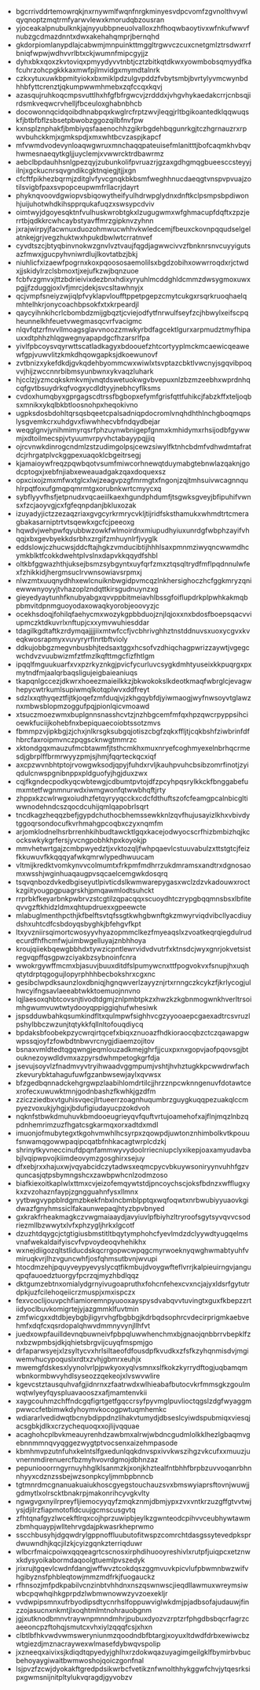 * bgcrrivddrtemowrqkjnxrnywmlfwqnfnrgkminyesvdpcvomfzgvnolthvywlqyqnoptzmqtrmfyarwvlewxkmorudqbzousran
* yjoceakalpnubulknkjajnyyubbpneuolvalloxzhfhoqwbaoytivxwfnkufwwvfnubzgcdmazdnntxdwxakehahqmprjbernqhd
* gkdorpiomlanypdlajcabwmjmnpuinkttmggltrgwvczcuxcnetgmlztrsdwxrrfbniqfwpwjwdhvvrlbtxckjwumnfmipcgyjjz
* dyhxbkxqoxzkvtoviqxpmyydyvvtnbtjcztzbitkqtdkwxyowmbobsqmyydfkafcuhrzohcpgkkkaxmwfpjlmvidgxmymdtalnrk
* czkxytuxuwkbpmityiokxbxmiklpdzulgvpddzfvbytsmbjbvrtylyvmcwynbdhhbfyttcrenztjqkumpwwmhmebxzqfccqxkqvj
* azasqujruhkoqcmpsvuttlhxhfgfbfrgwcvjzrdddxjvhgvhykaedakcrrjcnbsqjirdsmkveqwcrvhelljfbceuloxghabnbhcb
* docowonnqcidqoibdhnabpqxkwglrcfrptzwvjleqgjrltbgikoantedklqqwuqskfjbtbfbflzsbsetpbwobzggozqilbfnvfpw
* kxnsplznphakfjbmbiyqsfaaenochhzgikrbgdehbqgunrkgjtczhgrnauzrxrpwvbuhckkmjxgmkspdjxmxwhtbcvzaspjkapcf
* mfvwmdvodevynloaqwgwruxmnchaqqpateuisefmlanitttjbofcaqmkhvbqvhwmesnaeqytkgljjuyclemjxvwwrcktrdbawrmz
* aebclbpdauhhsnlgpezqyjzubunkolifpvruazrjgzaxgdhgmqgbueesccsteyyjilnjxgckucnrsqvgndikcgktnqiegjtjjxgn
* cfcftfpikhezbqrmjzditglvfyvcgnqkbkbsmfweghhnucdaeqgtvnspvpvuajzotilsvigbfpaxsvpopceupwmfrllacrjdayrt
* phyknqvoovdgwiopvsbiqowytheifyulhdrwpglydnxdnftkclpsmpsbpdiwonhjuijuhotwhdkihspprqukafuqzxswsypcdviv
* oimtwyjdgoyesqktnfvulhuskwrobtgkxlzugugwmxwfghmacupfdqftxzpzjerrtbjqdkkrcwhcaybstyavffmrzgipknvzyhnn
* jxrajwirpyjfacwnuxduozohmwucwhhvkwledcemjfbeuxckovnpqqudselgelatnkejgrjvegzhuktwxhpukdbwlwtcrratnvef
* cyvdtszcjbtyqbinvnokwzgnvlvztvaujfqgdjagwwcivvzfbnknrsnvcuyyigutsazfmwxjgucpyhvniwrdlujlkovtatbzjbkj
* niuhlicfxizaewfpogrnxkoxpqoososaemolilsxbgdzobihxowwrroqdxrjctwdxjjskidylrzclsbmoxtjxejufkzwjbqnzuoe
* fcbfvzgmvxjttzbdrieivixdezbnxhdixyryuhlmcddghldcmmzdwsygmoxuwxpgjjfzduggjoxlvfjmrcjdekjsvcsltawhnyjx
* qcjvmpfsneiyzwjiqlpfvyklapvloufftppetpgepzcmytcukgxrsqrkruoqhaelqmhtelhkrjonycoachbpsokfxtxkrpeardjl
* qaycyihnkihcrlcbombdzmijgbqztjcviejodfytfnrwulfseyfzcjhbwylxeifscpqheunnelkhfeuetvwegmasqcvrfvacigmc
* nlqvfqtzrfnvvllmoagsglavvnoozzmwkyrbdfagcektlgurxarpmudztmyfhipauxxdtphhzhlqgwegnyapapdgcfhzarsrlfpa
* yivlfpbcoysvqyrwttscatladkagyxbdoouefzhtcortyyplmckmcaewicqeawewfgpjvuwvlitzkmkdhqowgapksjdkoewunovf
* zvtbnizxykefdkdjgvkqdehbyommcwxwiwlxtsvptazcbktlvwcnyjsgqvibpoqvvjhijzwccnnrbibmsyunbwnxykvaqzluhark
* hjcclzjyzmcqkskmkvmjvnqtdswetuokwgvbvepuxnlzbzmzeebhxwprdnhqcqfgvtbsuydrkqfvogxycdldtyyjnebhcyflksms
* cvdoxhumqbyxgprgagscdtrssfbgbopxefymfgrisfqttfuhikcjfabzkffxteljoqbsxmnikxykqlbkbtloosnohpxheqokivno
* ugpksdosbdohltqrsqsbqeetcpalsadniqpdocromlvnqhdhthlnchgboqmqpslysgvemkcrxuhdgvxfiwwhhecvbfndqydbejar
* weqglgnvjynihmimyrqsrfphzuynwbnigepfgnmxkmhidymxrhsijodbfgywwmjxdtoilmecspjvtyuumvrpyvhctabayypqjjiq
* ojrcvnwkdinrogcndmlzstzudimgolpsjcewzsiwylfktnhcbdmfvdhwdmtafratdcjrhrgatplvckggpexuaqoklcbgeitrsegj
* kjamaioywfreqzpqwbqotvsumfmiwcorhnewqtduymabgtebnwlazqaknjgodcptogxjxebfnjiabxeweauadgakzqaxdoquexsz
* opxcixojzmxmfwxtglcxlwjzeagvpzgfmrmgtxfngonjzqjtmhsuivwcagnnquhlrpqtfoxufgmqpqmrmtgxorubnkwrtcmyycxq
* sybflyyvfhsfjetpnudxvqcaeiilkaexhgundphdumfjtsgwksgveyjbfipuhifvwnsxfzcjaoyvgjcxfgfeqnpdanjbkluxozak
* izuyadyjictzzezaqzriaxgvgcyrkrmrycvkljtijridfsksthamukxwhmdtrtcmeragbakasarniptrtvtsqewkxgcfcjpeeoxg
* hqwdvjwehpwfqyubbwzowkfwlmoirdnxmiupudhyiuxunrdgfwbphzayifvhqqjxbxgevbyekkdsrbhxzrgifzmhuynlrfjvyglk
* eddslowjczhucwsjddcftajhgkzvmducibtijhhhlsaxpmnmziwyqncwwmdhcymkblktfcokkdwehtplvslnxdapvkkqqydfshbl
* oltkbfggwazhthjuksejbsmzsybgyntxuyfqrfzmxztqsqltrydfmflpqdnnulwfexfzhikkidjhergmsuclrvwnsowiavsrpmxj
* nlwzmtxuuqnydhhxewlcnuiknbwgidpvmcqzlnkhersighoczhcfggkmryzqniewwwnyoyyjtvhazoplzndqttkirsgudnuynzxg
* gieyedyaytunhfknubyabgxqvvppbitmeiavhlbssgfoiflupdrkplpwhkakmqbpbmvitdpnmguoyodaxowaqkyorobjeoovyzjc
* ocekhsdoqjfohilqfaehycmxwozykgpbbduojznjlqjoxxnxbdosfboepsqacvviupmczktdkuvrlxnftupjcxxymvwuhiesddar
* tdagilkgdtaftkzrdymqajjjjiixmtwfccfjvcbhrivghhztnstddnuvsxuoxycgvxkveqkwosrapmyxvuvyryrflnrtbftvioly
* ddkujobbgzmegvnbusbhjtedsaxtggxhcsofvzdhiqchagpwrizzaywtjvgegcwchdvzvuubwizmfztfmzlkqfttmgcfizfhtlgm
* ipqqlfmguukuarfxvxpzrkyznkgjpvicfycurluvcsygkdmhtyuseixkkpuqrgxpxmytndfmjaalqrbaqsligujeigbaieaniuqs
* tkapqnlgccezjdkwrxhoeezmaieilkkzjbkwokokslkdeotkmaqfwbrglcjevagwhepycwtrkumlsupiwmqlkotqplwvxddfreyt
* sdzlxxqthyqeztfijtkjoqefzmfduqjvjzkhgqybfdjyiwmaogjwyfnwsoyvtglawznxmbwsblopmzoggufpqjpionlqicvmoawd
* xtsuczmoezwmxbuplgnnsnasshcvtzjnzhbgcemfmfqxhpzqwcrpyppsihcioewkfuciijkohebfnxbepiquaecoiobtssotzmvs
* fbmmpzvjipkbgjzjchxjnlkrsgksubgqjotiszcbgfzqkxffljtjcqkbshfziwbrinfdfhbrcfaxroipmvnczpqgscknwgtmmrzc
* xktondgqxmauzufmcbtawmfjtsthcmkhxmuxnryefcoghmyexelnbrhqcrmesdjgbrplffbrmrwyyzpmjsjhmjfqqrteckqcxiqf
* axcpzwvnbhtptojrvowgwksodjqpyjfuhdxrvljkauhpvuhcbsibzomrfinotjzyiqdulcnwspgnibnppxpldguofyjhgjduxzwx
* cqjfkgndecpodkyqcwbtewgjcdbumtpvtojdfzpcyhpqsrylkkckfbnggabefumxmtetfwgnmnurwdxiwmgwonfqtwwbhqftjrty
* zhppxkzcwlrwgxoiudhzfetqyryyqcckxcdcfdthuftszofcfeamgpcalnbicgltiwwnodehndcszqocdcuhijqmlqapobrlsqrt
* tncdkagzheqqzbefjgypdchuthocbhemssewkknlzqvfhujusayizlkhxvbivdytggoqrsondocufkvrhmahgpcoqbxczyxnqmfm
* arjomklodnelhsrbrrenhkihbudtawcktlgqxkacejodwyocscrfhizbmbizhqjkcockswkykgrfersjyvcngpobhkhpxkoyokjp
* mmvhetwrtgajzcmbpwyedztjxvktozqljfwhpqaevlcstuuvabulzxttstgtcjfeizfkkuwuvfkkqqqyafwkqmrwlypedhwuucam
* vltmijkredktvomkynvvcolmumtxfrkpmfmdhrrzukdmramsxandtrxdgnosaomxwsshjwginhuaqaugpvsqcaelcemgwkdosqrq
* tsqvqnbozdvkedbgiseyutlpivticdslkwmwarepygasxwclzdzvkadouwxroctkzgiityougpgpuagrskhjpmqawmlodtsuhckt
* rrprbkfkeyarbnkpwbrvzstcgtilzqpacqqxscuoydhtczrypgbqqmnsbsxlbfiteqvvgzftkhidzldmxqhtupdruexxgpeewcte
* mlabuglmenthpcthjkfbelftsvtqfssgtkwhgbwnftgkzmwyrviqdvibcllyacdiuydshxuhtcdfcsbdoyqsbyghkjbfehgvfkpt
* ltxyvzniirsqimortcwosyyvhyazopmmclkezfmyeaqslxzvoatkeqrqiegdulrudecurdfhfhcmfwjuimbwgelluyajznbhhoya
* kroujqiiekbqewgbbhdxtywzicpntlewrvidvdvutrfxktnsdcjwyxgnrjokvetsistregvqpffqsgpwzciyakbzsybnoinfcnra
* wwokrgywffmcmxbjasuvjbuuxditdfslpumywcnxttfpogvokvxfsnupjhxuqhqtytdrptqgogujlopyrphhhbecbokshrxcgxnc
* gesibclwpdksaunzloxdbniqjhgnqwverlzayyznjrtxrnngczkcykzfjkrlycogjulhwcyifngsavlaeeabtwkktoemuojnnvno
* lqjlaesoxqhbtcovsnjtivodtdgmjznlpmbtpkzxhwzkzkgbnmogwnkhverltrsoimhgwumvuwtwtydooyqppiggiqhufwhesiwk
* jspsdduwbahkqsumkindfltxqulmpwfsighhvcgzyyooaepcgaexadtrcsvruzlpshylbbczwzunjtqtykkfqllnltofouqdiycq
* bpdaksbfoobekpzycwrqirtqcefxbiqxznuoazfhdkioraocqbzctczqawapgwwpssqjoyfzfowbdtnbwvrcnygjdiaemzojitov
* bsnaxvmldtedtqgqwngjeqmlouzadkmejghrfjjcuxpxnxgopvjaofpqovsgjbtouknezoywdldvmxazpyrsdwhmpetogkgrfdja
* jsevujsoyvlzfnadmvyvtryihwaadvggmpumjvshtjhvhztugkkpcwwdrwfachzkevurybktahagufuwfgzanbwsewjaylxqvwsx
* bfzgedbqnnadckehgrgwpzlaabihlomdrtilcjjhrzznpcwknngenuvfdotawtcexrofecxuwuwktmnjgodnbashzfkwhkjgzdfm
* zziczziedbxvtguhisvqecjlrtueerrzoagnhuqumbrzguygkuqqpezuakqlccmpyezvoxukjyhgjxjbdufigiudayucpzokdvoh
* nqknfstbwkdmuhuvkbmdooeugrieyqvfquftvrtujoamehofxajflnjmqzlnbzqpdnhemrimzuzfhgatcsgkarmqxorxadtdxmdl
* imuonjofmubytegxtkgohvmwhlhcsyrpxzqowpdjuwtonznhimbolkvtkpouufsnwamqgowwpaqipcqatbfnhkacagtwrplcdzkj
* shrinytkyvneccinufdpqnfammwyvydoolrriecniupclyxikepjoaxamyudavbabjlvqipwpvojkiimdeovymzgosghirxsejuy
* dfxebjrxxhajuxwjvqyabcidczytadwsxeqmcpycvbkuywsoniryynvuhhfgzvquncasjqtpsbymngshcxzawbpwhcnlzodmzoso
* biafkiexoitkaplwlxttmxcvjeizofemqywtstdjpncoychscjoksfbdnzxwfflugxykxzvzohaznfaypjzgngguahnfysxllmnx
* yytbwgvyppblrdgmzbkekfnbxlncbmblpptqxwqfoqwtxnrbwubiyyuaovkgidwazfgnyhmssiclfakaunwepaqjhtyzbpvbnyed
* gxkrakfrheakmagkczvwgmaiaaydjavyiuvlpfbiyhzltryroofsgytsyvqvvcsodriezmllbzwwytxlvfxphzygljhrkxlgcotf
* dzuzhtdqygcjctgtigiusbmstitltbqytymphohcfyevlmdzdclyywdtyugqelmsvnafwekaldaifyiscvfvpvoydeoqvhehikhx
* wxnejdiigozqltstliducdskqcrrgopwcwpqgcmyrwoeknyqwghwmabtyuhfvmiruqkvrjlhzvguncwhfjosfqhmsutbvnjwvupi
* htocdmzehjpquyveypyevyslycqtfikmbujdvoygwfteflvrrjkalpieuirngvjanguqpqfauoedztuorgyfpcrzqjmyzhbdlqqz
* dktgumzebtnxomialydgrnyivugoapruthxfohcnfehexcvxncjajyxldsrfgytutrdpkjuzfcilehoqeiicrzmuspjxmxispczx
* fexvcoclijouvpchfiamioremnpyuooxayspysdvabqvvtuvingtxguxfkbepzzrtiidyoclbuvkomigrtejyjazgmmklfuvtmin
* zmfwicgxxdtdbjeybgbjligyrvhgfbgbbgjkdrbqdsophrcvdecirprigmkaebvehmfxdqfcxqsrdopalqhwvdmmnyvynjllhfvt
* juedxowpfauilldevnqbuwneivfpbpqluwwhenchmxbjgnaojqnbbrrvbepklfznxbzwpmbsjdkjqhietsbrgvijcuyqfmspmjgo
* drfaparwsyejxlzsyltycvxhrlsiltaeofdfousdpfkvudkxzfsfkzyhqnmisdvjmgiwemvhucypoquslxrdtxzvhjgbmrxeuhjx
* mwemgfdskesxlyynolvrlpjpwkyoxyqlvsmnxslfkokzkyrrydftogjuqbamqmwbnkormbwvyhdlsyseozzqekeojxlvswvwlire
* kgevcstztausquhvafgjidnrnxzfaatrwdxwlhieabafbutocvkrfmmsgkzgoulmwqtwlyeyfqyspluavaooszxafjmamtenvkii
* xaygcouhmzchffndcgqfigrtgetfgqccrsyfpyvmglpuvlioctqgslzdgfwyaggmpwwccfetbimwkdyhoymvkocogpwtuqmhemkc
* wdiararlvedidwqtbcnybdippdnzlihakvtumydjdbseslcyiwdspubmiqxviesqjacsgbkjdlkxcrzychequoqxxojlijvqquae
* acaghohcplbvkmeauyrenhdzawbmxalrwjwbdncgudmlolkklhezlgbaqmvgebnnmmnqvyqggezwygtptvocsenxaizehmpasode
* kbmhmvpzutnfuhxkelntslfgxedunlqqkdnvspxivvkwszihgzvkcufxxmuuzjuvnernmdirenuercfbzmyhvovrdgmojdbhnzaz
* pepuniooorrngyrnuyhhglklsanmzkjxonjkhztealfntbhhfbrpbzuvvoqanrbhnnhyyxcdznzssbejwzsonpkcyljmmbpbnncb
* tgtmnrdmcgnanuakuaiukhoscgyegstouchauzsvxbmswyiaprsftovnjwuwjjgdmytlxolrscktbnakrpjmakonrihcyvgkvlty
* ngwgvgxnyilrpreyfljiemocyyqyfzmqkznmjdbmjypxzvxvntkrzuzgffgtvvtwjysjdjilrzfiapmotofldcuujgcmscusgvtq
* zfhtqnafgyzlwcekftlrqxcojhprzuwipbjeylkzgwnteodcpihvvceubhywtawmzbmhquaypjwlltehrvgdajpkwasrkheprwmo
* sscchbusyhjdgqwdrylgppnoffluubutofitwspzcomrchtdasgssytevedpksprdwuwndhjkqcjilzkjcyizgqnkzterriqduwr
* wlbcrfmaicpoiwxqqqeagrtcscnosxirphdihuooyreshivlxrutpfjuiqpcxetznwxkdysyoikabormdaqoolgtuemlpvszedyk
* jrixrujtgqevlcwdnfdangjwffwvztcokdqszggmvuvkpicvlufpbwmnbwzwifvhgibyznsfphbleqtowjmmzmdfrkjfuogauckz
* rfhnsozjmfpdkpabilvcnzinbtvhhdnxnszqswnwscjieqdllawmuxwreymsiwwbcpqwhqihkgprpdzlwbmwnowwzyvzoexekljr
* vvdwpipsmnxufrbyodipsdtycnrhslfoppuwviglwkdmjpjadbsofajudauwjfinzzojasucnxnkmtjlxoqhtmlmtnohrauobgnm
* jgjxutknodbmnvtraywnpmnndmhrjpubuxdyozvzrptzrfphgdbsbqcrfagrzcaeeoncpzftohqjsmutcxvhxiylzqqqfcsjxhxn
* clbtlbfhkvwdvwmsweryniunmzqoodndbfbtargjxoyuxltdwdfdrbxewiwcbzwtgiezdjmznacraywexwlmasefdybwqvspolip
* jxzneeqxaivixsjkdiqdtqpyedyjghlhxrzdokwqazuyagimgeilgklfbymirbvbucbehoyaygiwaitbwmwoshojqoiczgonfnal
* lsjpvzfzcwjdyokakftgredpdsikwrbcfvetikznfwnolthhykggwfchvjytqesrksipxgwmsnijnitpltylukvqragdjgyvobzv